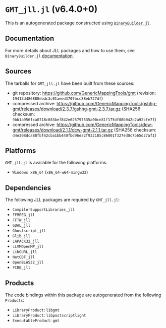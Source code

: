 # `GMT_jll.jl` (v6.4.0+0)

This is an autogenerated package constructed using [`BinaryBuilder.jl`](https://github.com/JuliaPackaging/BinaryBuilder.jl).

## Documentation

For more details about JLL packages and how to use them, see `BinaryBuilder.jl` [documentation](https://docs.binarybuilder.org/stable/jll/).

## Sources

The tarballs for `GMT_jll.jl` have been built from these sources:

* git repository: https://github.com/GenericMappingTools/gmt (revision: `19413d486888ebdc3c01aeed3707bcc88eb727df`)
* compressed archive: https://github.com/GenericMappingTools/gshhg-gmt/releases/download/2.3.7/gshhg-gmt-2.3.7.tar.gz (SHA256 checksum: `9bb1a956fca0718c083bef842e625797535a00ce81f175df08b042c2a92cfe7f`)
* compressed archive: https://github.com/GenericMappingTools/dcw-gmt/releases/download/2.1.1/dcw-gmt-2.1.1.tar.gz (SHA256 checksum: `d4e208dca88fbf42cba1bb440fbd96ea2f932185c86001f327ed0c7b65d27af1`)

## Platforms

`GMT_jll.jl` is available for the following platforms:

* `Windows x86_64` (`x86_64-w64-mingw32`)

## Dependencies

The following JLL packages are required by `GMT_jll.jl`:

* `CompilerSupportLibraries_jll`
* `FFMPEG_jll`
* `FFTW_jll`
* `GDAL_jll`
* `Ghostscript_jll`
* `Glib_jll`
* `LAPACK32_jll`
* `LLVMOpenMP_jll`
* `LibCURL_jll`
* `NetCDF_jll`
* `OpenBLAS32_jll`
* `PCRE_jll`

## Products

The code bindings within this package are autogenerated from the following `Products`:

* `LibraryProduct`: `libgmt`
* `LibraryProduct`: `libpostscriptlight`
* `ExecutableProduct`: `gmt`
